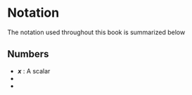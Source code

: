 # Notation
The notation used throughout this book is summarized below

## Numbers
* _**x**_ : A scalar
* 
*